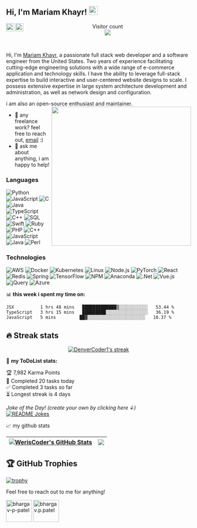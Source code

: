### <h2>Hi, I'm Mariam Khayr! <img src="https://github.githubassets.com/images/mona-whisper.gif" height="24" /></h2>

<a href="https://www.linkedin.com/in/mariam-khayr/">
  <img align="left" alt="Mariam's LinkedIN" width="22px" src="https://raw.githubusercontent.com/peterthehan/peterthehan/master/assets/linkedin.svg" />
</a>
<a href="https://open.spotify.com/user/mariamkhayr22?si=Bg6sd71RS4iKtJCAZfiuw&utm_source=native-share-menu">
  <img align="left" alt="Mariam's Spotify" width="22px" src="https://raw.githubusercontent.com/peterthehan/peterthehan/master/assets/spotify.svg" />
</a>

<p align="center"> 
  Visitor count<br>
  <img src="https://profile-counter.glitch.me/WerisCoder/count.svg" />
</p>

<br />

Hi, I'm [Mariam Khayr](https://abhishknads.me/), a passionate full stack web developer and a software engineer from the United States. Two years of experience facilitating cutting-edge engineering solutions with a wide range of e-commerce application and technology skills. I have the ability to leverage full-stack expertise to build interactive and user-centered website designs to scale. I possess extensive expertise in large system architecture development and administration, as well as network design and configuration.

i am also an open-source enthusiast and maintainer. 
<img align='right' src="https://media.giphy.com/media/26FPKhUtNG3TW74f6/giphy.gif" width="380" />
  
- 💼 any freelance work? feel free to reach out, [email](mailto:mariamkhayr22@gmail.com) :)
- 💬 ask me about anything, i am happy to help!

### Languages

![Python](https://img.shields.io/badge/-Python-000?&logo=Python)
![JavaScript](https://img.shields.io/badge/-JavaScript-000?&logo=JavaScript)
![C](https://img.shields.io/badge/-C-000?&logo=C)
![Java](https://img.shields.io/badge/-Java-000?&logo=Java&logoColor=007396)
![TypeScript](https://img.shields.io/badge/-TypeScript-000?&logo=TypeScript)
![C++](https://img.shields.io/badge/-C++-000?&logo=c%2b%2b&logoColor=00599C)
![SQL](https://img.shields.io/badge/-SQL-000?&logo=MySQL)
![Swift](https://img.shields.io/badge/-Swift-000?&logo=Swift)
![Ruby](https://img.shields.io/badge/Ruby-000?&logo=Ruby)
![PHP](https://img.shields.io/badge/PHP-000?&logo=PHP)
![C++](https://img.shields.io/badge/C++-000?&logo=C++)
![JavaScript](https://img.shields.io/badge/JavaScript-000?&logo=JavaScript)
![Java](https://img.shields.io/badge/Java-000?&logo=Java)
![Perl](https://img.shields.io/badge/Perl-000?&logo=Perl)



### Technologies

![AWS](https://img.shields.io/badge/-AWS-000?&logo=Amazon-AWS&logoColor=F90)
![Docker](https://img.shields.io/badge/-Docker-000?&logo=Docker)
![Kubernetes](https://img.shields.io/badge/-Kubernetes-000?&logo=Kubernetes)
![Linux](https://img.shields.io/badge/-Linux-000?&logo=Linux)
![Node.js](https://img.shields.io/badge/-Node.js-000?&logo=node.js)
![PyTorch](https://img.shields.io/badge/-PyTorch-000?&logo=PyTorch)
![React](https://img.shields.io/badge/-React-000?&logo=React)
![Redis](https://img.shields.io/badge/-Redis-000?&logo=Redis)
![Spring](https://img.shields.io/badge/-Spring-000?&logo=Spring)
![TensorFlow](https://img.shields.io/badge/-TensorFlow-000?&logo=TensorFlow)
![NPM](https://img.shields.io/badge/NPM-000?&logo=NPM)
![Anaconda](https://img.shields.io/badge/Anaconda-000?&logo=Anaconda)
![.Net](https://img.shields.io/badge/.NET-000?&logo=.NET)
![Vue.js](https://img.shields.io/badge/vuejs-000?&logo=Vue.js)
![jQuery](https://img.shields.io/badge/jquery-000?&logo=jQuery)
![Azure](https://img.shields.io/badge/Azure-000?&logo=Azure)

📊 **this week i spent my time on:**
<!--START_SECTION:waka-->
```text
JSX          1 hrs 48 mins   █████████████▒░░░░░░░░░░░   53.44 % 
TypeScript   3 hrs 15 mins   █████████░░░░░░░░░░░░░░░░   36.19 % 
JavaScript   5 mins         ██▓░░░░░░░░░░░░░░░░░░░░░░   10.37 % 
```
<!--END_SECTION:waka-->

## 🔥 Streak stats

<!-- GitHub Readme Streak Stats - https://github.com/WerisCoder/github-readme-streak-stats -->
<p align="center">
  <a href="https://github.com/WerisCoder/github-readme-streak-stats">
    <img title="🔥 Get streak stats for your profile at git.io/streak-stats" alt="DenverCoder1's streak" src="https://github-readme-streak-stats.herokuapp.com/?user=WerisCoder&theme=monokai-metallian&hide_border=true"/>
  </a>

🚧 **my ToDoList stats:**
<!-- TODO-IST:START -->
🏆  7,982 Karma Points           
🌸  Completed 20 tasks today           
✅  Completed 3 tasks so far           
⏳  Longest streak is 4 days
<!-- TODO-IST:END -->

<i>Joke of the Day! (create your own by clicking here ↓)</i><br>
<a href="https://readme-jokes.vercel.app"><img align="center" src="https://readme-jokes.vercel.app/api?bgColor=%23073b4c&textColor=%2306d6a0&aColor=%2306d6a0&borderColor=%2306d6a0" alt="README Jokes"></a>


📈 my github stats

| <a href="https://github.com/WerisCoder/github-readme-stats"><img align="center" src="https://github-readme-stats.vercel.app/api?username=WerisCoder&show_icons=true&include_all_commits=true&theme=buefy&hide_border=true" alt="WerisCoder's GitHub Stats" /></a> | <a href="https://github.com/WerisCoder/github-readme-stats"><img align="center" src="https://github-readme-stats.vercel.app/api/top-langs/?username=WerisCoder&layout=compact&theme=buefy&hide_border=true" /></a> |
| ------------- | ------------- |
## 🏆 GitHub Trophies

[![trophy](https://github-profile-trophy.vercel.app/?username=WerisCoder&theme=nord&column=7)](https://github.com/ryo-ma/github-profile-trophy)

Feel free to reach out to me for anything!
<p align="left">
<a href="https://www.linkedin.com/in/bhargav-p-patel/" target="blank"><img align="center" src="https://cdn.jsdelivr.net/npm/simple-icons@3.0.1/icons/linkedin.svg" alt="bhargav-p-patel" height="60" width="70" /></a>
<a href="https://www.gmail.com/mariamkhayr22/" target="blank"><img align="center" src="https://cdn.jsdelivr.net/npm/simple-icons@3.0.1/icons/gmail.svg" alt="bhargav.p.patel" height="60" width="70" /></a>
</p>
